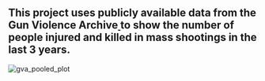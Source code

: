 ## This project uses publicly available data from the Gun Violence Archive[  ](https://www.gunviolencearchive.org/mass-shooting)to show the number of people injured and killed in mass shootings in the last 3 years. 

![gva_pooled_plot](https://github.com/sejaldavla/Data-Visualization-Projects/assets/77356703/6059950a-e3ac-49b3-a978-33ef32c02e10)
